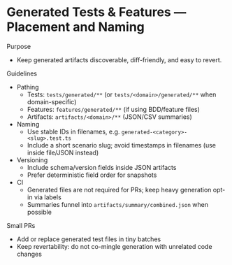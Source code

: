 # Generated Tests & Features — Placement and Naming

Purpose
- Keep generated artifacts discoverable, diff-friendly, and easy to revert.

Guidelines
- Pathing
  - Tests: `tests/generated/**` (or `tests/<domain>/generated/**` when domain-specific)
  - Features: `features/generated/**` (if using BDD/feature files)
  - Artifacts: `artifacts/<domain>/**` (JSON/CSV summaries)
- Naming
  - Use stable IDs in filenames, e.g. `generated-<category>-<slug>.test.ts`
  - Include a short scenario slug; avoid timestamps in filenames (use inside file/JSON instead)
- Versioning
  - Include schema/version fields inside JSON artifacts
  - Prefer deterministic field order for snapshots
- CI
  - Generated files are not required for PRs; keep heavy generation opt-in via labels
  - Summaries funnel into `artifacts/summary/combined.json` when possible

Small PRs
- Add or replace generated test files in tiny batches
- Keep revertability: do not co-mingle generation with unrelated code changes
